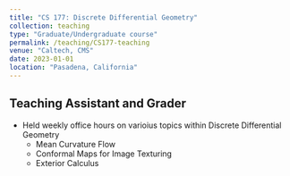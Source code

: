 ```yaml
---
title: "CS 177: Discrete Differential Geometry"
collection: teaching
type: "Graduate/Undergraduate course"
permalink: /teaching/CS177-teaching
venue: "Caltech, CMS"
date: 2023-01-01
location: "Pasadena, California"
---
```


## Teaching Assistant and Grader
* Held weekly office hours on varioius topics within Discrete Differential Geometry
    * Mean Curvature Flow
    * Conformal Maps for Image Texturing
    * Exterior Calculus



